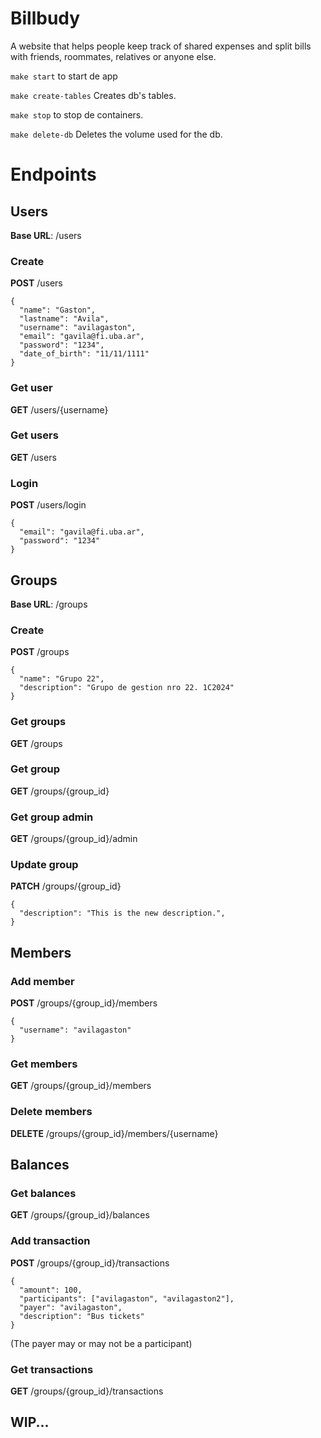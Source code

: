 # Billbudy
A website that helps people keep track of shared expenses and split bills with friends, roommates, relatives or anyone else.


`make start` to start de app

`make create-tables` Creates db's tables.

`make stop` to stop de containers.



`make delete-db` Deletes the volume used for the db.

# Endpoints

## Users
**Base URL**: /users

### Create
**POST** /users

```
{
  "name": "Gaston",
  "lastname": "Avila",
  "username": "avilagaston",
  "email": "gavila@fi.uba.ar",
  "password": "1234",
  "date_of_birth": "11/11/1111"
}
```

### Get user
**GET** /users/{username}

### Get users
**GET** /users

### Login
**POST** /users/login

```
{
  "email": "gavila@fi.uba.ar",
  "password": "1234"
}
```
## Groups
**Base URL**: /groups

### Create
**POST** /groups

```
{
  "name": "Grupo 22",
  "description": "Grupo de gestion nro 22. 1C2024"
}
```


### Get groups
**GET** /groups


### Get group
**GET** /groups/{group_id}

### Get group admin
**GET** /groups/{group_id}/admin

### Update group
**PATCH** /groups/{group_id}
```
{
  "description": "This is the new description.",
}
```

## Members

### Add member
**POST** /groups/{group_id}/members
```
{
  "username": "avilagaston"
}
```

### Get members
**GET** /groups/{group_id}/members

### Delete members
**DELETE** /groups/{group_id}/members/{username}

## Balances

### Get balances
**GET** /groups/{group_id}/balances

### Add transaction
**POST** /groups/{group_id}/transactions
```
{
  "amount": 100,
  "participants": ["avilagaston", "avilagaston2"],
  "payer": "avilagaston",
  "description": "Bus tickets"
}
```

(The payer may or may not be a participant)

### Get transactions
**GET** /groups/{group_id}/transactions

## WIP...
